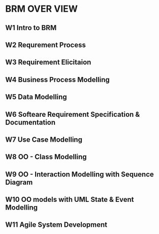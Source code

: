 # BRM OVER VIEW

## W1 Intro to BRM

## W2 Requrement Process

## W3 Requirement Elicitaion

## W4 Business Process Modelling

## W5 Data Modelling

## W6 Softeare Requirement Specification & Documentation

## W7 Use Case Modelling

## W8 OO - Class Modelling

## W9 OO - Interaction Modelling with Sequence Diagram

## W10 OO models with UML State & Event Modelling

## W11 Agile System Development